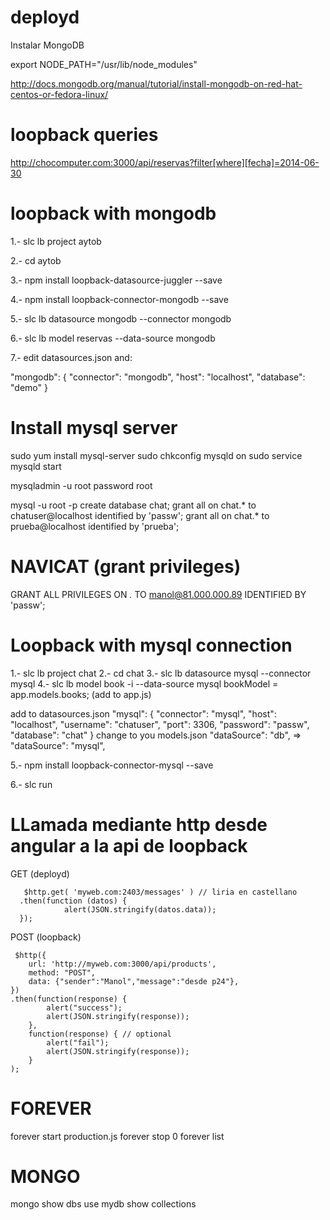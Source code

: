 deployd
=======
Instalar MongoDB

export NODE_PATH="/usr/lib/node_modules"

 
http://docs.mongodb.org/manual/tutorial/install-mongodb-on-red-hat-centos-or-fedora-linux/
 
loopback queries
================

http://chocomputer.com:3000/api/reservas?filter[where][fecha]=2014-06-30


 
loopback with mongodb
=====================

 1.- slc lb project aytob

 2.- cd aytob

 3.- npm install loopback-datasource-juggler --save

4.- npm install loopback-connector-mongodb --save

5.- slc lb datasource mongodb --connector mongodb

6.- slc lb model reservas --data-source mongodb

7.- edit datasources.json and:

"mongodb": {
    "connector": "mongodb",
    "host": "localhost",
    "database": "demo"
  }
 
 
 
Install mysql server
====================
 
sudo yum install mysql-server
sudo chkconfig mysqld on
sudo service mysqld start
 
mysqladmin -u root password root
 
mysql -u root -p
create database chat;
grant all on chat.* to chatuser@localhost identified by 'passw';
grant all on chat.* to prueba@localhost identified by 'prueba';
 
 
NAVICAT (grant privileges)
=======
GRANT ALL PRIVILEGES ON *.* TO  manol@81.000.000.89  IDENTIFIED  BY  'passw';



Loopback with mysql connection
==============================
 
1.- slc lb project chat
2.- cd chat
3.- slc lb datasource mysql --connector mysql
4.- slc lb model book -i --data-source mysql
bookModel = app.models.books; (add to app.js)
 
add to datasources.json
  "mysql": {
    "connector": "mysql",
    "host": "localhost",
    "username": "chatuser",
    "port": 3306,
    "password": "passw",
    "database": "chat"
  }
change to you models.json
    "dataSource": "db", => "dataSource": "mysql",
 
5.- npm install loopback-connector-mysql --save
 
6.- slc run
 

LLamada mediante http desde angular a la api de loopback
========================================================
GET (deployd)
       
       $http.get( 'myweb.com:2403/messages' ) // liria en castellano
      .then(function (datos) { 
                alert(JSON.stringify(datos.data));   
      }); 
                    
 
 
POST (loopback)
     
     $http({
        url: 'http://myweb.com:3000/api/products',
        method: "POST",
        data: {"sender":"Manol","message":"desde p24"},
    })
    .then(function(response) {
            alert("success");
            alert(JSON.stringify(response));
        }, 
        function(response) { // optional
            alert("fail");
            alert(JSON.stringify(response));
        }
    );
 
FOREVER
=======
 
forever start production.js
forever stop 0
forever list
 
 
MONGO
=====

mongo
show dbs
use mydb
show collections


